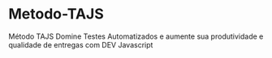 # Metodo-TAJS
Método TAJS Domine Testes Automatizados e aumente sua produtividade e qualidade de entregas com DEV Javascript
